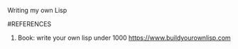Writing my own Lisp

#REFERENCES 
1) Book: write your own lisp under 1000 
https://www.buildyourownlisp.com
